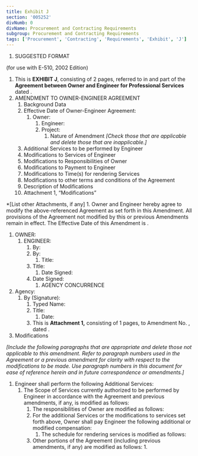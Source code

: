 ```yaml
---
title: Exhibit J
section: '005252'
divNumb: 0
divName: Procurement and Contracting Requirements
subgroup: Procurement and Contracting Requirements
tags: ['Procurement', 'Contracting', 'Requirements', 'Exhibit', 'J']
---
```


1.  SUGGESTED FORMAT

(for use with E-510, 2002 Edition)

1. This is **EXHIBIT J**, consisting of 2 pages, referred to in and part of the **Agreement between Owner and Engineer for Professional Services** dated .
1. AMENDMENT TO OWNER-ENGINEER AGREEMENT
   1. Background Data
   1. Effective Date of Owner-Engineer Agreement:
      1. Owner:
         1. Engineer:
         1. Project:
            1. Nature of Amendment _[Check those that are applicable and delete those that are inapplicable.]_
   1. Additional Services to be performed by Engineer
   1. Modifications to Services of Engineer
   1. Modifications to Responsibilities of Owner
   1. Modifications to Payment to Engineer
   1. Modifications to Time(s) for rendering Services
   1. Modifications to other terms and conditions of the Agreement
   1. Description of Modifications
   1. Attachment 1, “Modifications”

\*[List other Attachments, if any] 1. Owner and Engineer hereby agree to modify the above-referenced Agreement as set forth in this Amendment. All provisions of the Agreement not modified by this or previous Amendments remain in effect. The Effective Date of this Amendment is .

1.  OWNER:
    1. ENGINEER:
       1. By:
       1. By:
          1. Title:
       1. Title:
          1. Date Signed:
       1. Date Signed:
          1. AGENCY CONCURRENCE
1.  Agency:
    1. By (Signature):
       1. Typed Name:
       1. Title:
          1. Date:
       1. This is **Attachment 1,** consisting of 1 pages, to Amendment No. , dated .
1.  Modifications

_[Include the following paragraphs that are appropriate and delete those not applicable to this amendment. Refer to paragraph numbers used in the Agreement or a previous amendment for clarity with respect to the modifications to be made. Use paragraph numbers in this document for ease of reference herein and in future correspondence or amendments.]_

1.  Engineer shall perform the following Additional Services:
    1. The Scope of Services currently authorized to be performed by Engineer in accordance with the Agreement and previous amendments, if any, is modified as follows:
       1. The responsibilities of Owner are modified as follows:
       1. For the additional Services or the modifications to services set forth above, Owner shall pay Engineer the following additional or modified compensation:
          1. The schedule for rendering services is modified as follows:
       1. Other portions of the Agreement (including previous amendments, if any) are modified as follows:
          1.
